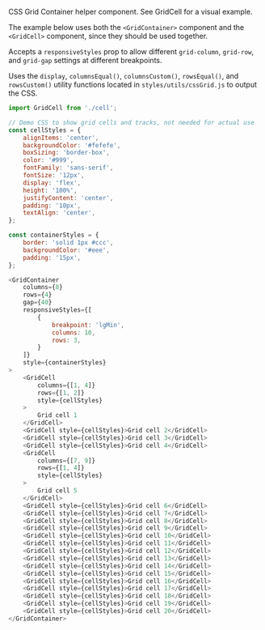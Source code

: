 CSS Grid Container helper component. See GridCell for a visual example.

The example below uses both the `<GridContainer>` component and the `<GridCell>` component, since they should be used together.

Accepts a `responsiveStyles` prop to allow different `grid-column`, `grid-row`, and `grid-gap` settings at different breakpoints.

Uses the `display`, `columnsEqual()`, `columnsCustom()`, `rowsEqual()`, and `rowsCustom()` utility functions located in `styles/utils/cssGrid.js` to output the CSS.
```js
import GridCell from './cell';

// Demo CSS to show grid cells and tracks, not needed for actual use
const cellStyles = {
	alignItems: 'center',
	backgroundColor: '#fefefe',
	boxSizing: 'border-box',
	color: '#999',
	fontFamily: 'sans-serif',
	fontSize: '12px',
	display: 'flex',
	height: '100%',
	justifyContent: 'center',
	padding: '10px',
	textAlign: 'center',
};

const containerStyles = {
	border: 'solid 1px #ccc',
	backgroundColor: '#eee',
	padding: '15px',
};

<GridContainer
	columns={8}
	rows={4}
	gap={40}
	responsiveStyles={[
		{
			breakpoint: 'lgMin',
			columns: 10,
			rows: 3,
		}
	]}
	style={containerStyles}
>
	<GridCell
		columns={[1, 4]}
		rows={[1, 2]}
		style={cellStyles}
	>
		Grid cell 1
	</GridCell>
	<GridCell style={cellStyles}>Grid cell 2</GridCell>
	<GridCell style={cellStyles}>Grid cell 3</GridCell>
	<GridCell style={cellStyles}>Grid cell 4</GridCell>
	<GridCell
		columns={[7, 9]}
		rows={[1, 4]}
		style={cellStyles}
	>
		Grid cell 5
	</GridCell>
	<GridCell style={cellStyles}>Grid cell 6</GridCell>
	<GridCell style={cellStyles}>Grid cell 7</GridCell>
	<GridCell style={cellStyles}>Grid cell 8</GridCell>
	<GridCell style={cellStyles}>Grid cell 9</GridCell>
	<GridCell style={cellStyles}>Grid cell 10</GridCell>
	<GridCell style={cellStyles}>Grid cell 11</GridCell>
	<GridCell style={cellStyles}>Grid cell 12</GridCell>
	<GridCell style={cellStyles}>Grid cell 13</GridCell>
	<GridCell style={cellStyles}>Grid cell 14</GridCell>
	<GridCell style={cellStyles}>Grid cell 15</GridCell>
	<GridCell style={cellStyles}>Grid cell 16</GridCell>
	<GridCell style={cellStyles}>Grid cell 17</GridCell>
	<GridCell style={cellStyles}>Grid cell 18</GridCell>
	<GridCell style={cellStyles}>Grid cell 19</GridCell>
	<GridCell style={cellStyles}>Grid cell 20</GridCell>
</GridContainer>
```
